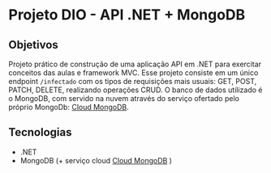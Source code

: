 # Projeto DIO - API .NET + MongoDB

## Objetivos

Projeto prático de construção de uma aplicação API em .NET para exercitar conceitos das aulas e framework MVC. Esse projeto consiste em um único endpoint `/infectado` com os tipos de requisições mais usuais: GET, POST, PATCH, DELETE, realizando operações CRUD. O banco de dados utilizado é o
MongoDB, com servido na nuvem através do serviço ofertado pelo próprio MongoDb: [Cloud MongoDB](http://cloud.mongodb.com).

## Tecnologias

- .NET
- MongoDB (+ serviço cloud [Cloud MongoDB](http://cloud.mongodb.com) )